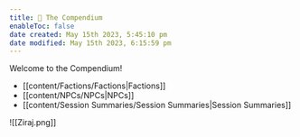 ```yaml
---
title: 🐉 The Compendium
enableToc: false
date created: May 15th 2023, 5:45:10 pm
date modified: May 15th 2023, 6:15:59 pm
---
```


Welcome to the Compendium!

- [[content/Factions/Factions|Factions]]
- [[content/NPCs/NPCs|NPCs]]
- [[content/Session Summaries/Session Summaries|Session Summaries]]

![[Ziraj.png]]